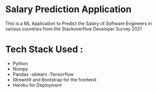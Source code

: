 # Salary Prediction Application
This is a ML Application to Predict the Salary of Software Engineers in various countries from the Stackoverflow Developer Survey 2021

# Tech Stack Used : 
- Python
- Numpy
- Pandas
-sklearn
-Tensorflow
- Streamlit and Bootstrap for the frontend
- Heroku for Deployment
